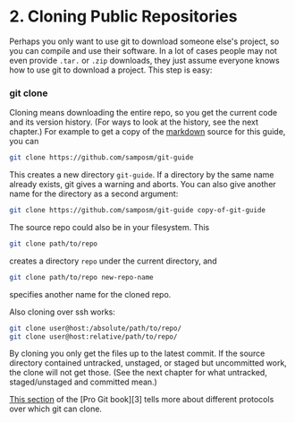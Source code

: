 # 2. Cloning Public Repositories

Perhaps you only want to use git to download someone else's project, so you can 
compile and use their software. In a lot of cases people may not even provide 
`.tar.` or `.zip` downloads, they just assume everyone knows how to use git to 
download a project. This step is easy:

### git clone

Cloning means downloading the entire repo, so you get the current code and its 
version history. (For ways to look at the history, see the next chapter.) For 
example to get a copy of the [markdown][1] source for this guide, you can

[1]: https://help.github.com/articles/markdown-basics/

```sh
git clone https://github.com/samposm/git-guide
```

This creates a new directory `git-guide`. If a directory by the same name 
already exists, git gives a warning and aborts. You can also give another name 
for the directory as a second argument:

```sh
git clone https://github.com/samposm/git-guide copy-of-git-guide
```

The source repo could also be in your filesystem. This

```sh
git clone path/to/repo
```

creates a directory `repo` under the current directory, and

```sh
git clone path/to/repo new-repo-name
```

specifies another name for the cloned repo.

Also cloning over ssh works:

```sh
git clone user@host:/absolute/path/to/repo/
git clone user@host:relative/path/to/repo/
```

By cloning you only get the files up to the latest commit. If the source 
directory contained untracked, unstaged, or staged but uncommitted work, the 
clone will not get those. (See the next chapter for what untracked, 
staged/unstaged and committed mean.)

[This section][2] of the [Pro Git book][3] tells more about different protocols
over which git can clone.

[2]: https://git-scm.com/book/tr/v2/Git-on-the-Server-The-Protocols

